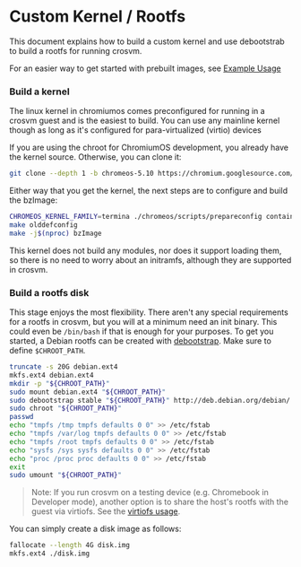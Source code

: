 # Custom Kernel / Rootfs

This document explains how to build a custom kernel and use debootstrab to build a rootfs for
running crosvm.

For an easier way to get started with prebuilt images, see [Example Usage](./example_usage.md)

### Build a kernel

The linux kernel in chromiumos comes preconfigured for running in a crosvm guest and is the easiest
to build. You can use any mainline kernel though as long as it's configured for para-virtualized
(virtio) devices

If you are using the chroot for ChromiumOS development, you already have the kernel source.
Otherwise, you can clone it:

```bash
git clone --depth 1 -b chromeos-5.10 https://chromium.googlesource.com/chromiumos/third_party/kernel
```

Either way that you get the kernel, the next steps are to configure and build the bzImage:

```bash
CHROMEOS_KERNEL_FAMILY=termina ./chromeos/scripts/prepareconfig container-vm-x86_64
make olddefconfig
make -j$(nproc) bzImage
```

This kernel does not build any modules, nor does it support loading them, so there is no need to
worry about an initramfs, although they are supported in crosvm.

### Build a rootfs disk

This stage enjoys the most flexibility. There aren't any special requirements for a rootfs in
crosvm, but you will at a minimum need an init binary. This could even be `/bin/bash` if that is
enough for your purposes. To get you started, a Debian rootfs can be created with [debootstrap].
Make sure to define `$CHROOT_PATH`.

```bash
truncate -s 20G debian.ext4
mkfs.ext4 debian.ext4
mkdir -p "${CHROOT_PATH}"
sudo mount debian.ext4 "${CHROOT_PATH}"
sudo debootstrap stable "${CHROOT_PATH}" http://deb.debian.org/debian/
sudo chroot "${CHROOT_PATH}"
passwd
echo "tmpfs /tmp tmpfs defaults 0 0" >> /etc/fstab
echo "tmpfs /var/log tmpfs defaults 0 0" >> /etc/fstab
echo "tmpfs /root tmpfs defaults 0 0" >> /etc/fstab
echo "sysfs /sys sysfs defaults 0 0" >> /etc/fstab
echo "proc /proc proc defaults 0 0" >> /etc/fstab
exit
sudo umount "${CHROOT_PATH}"
```

> Note: If you run crosvm on a testing device (e.g. Chromebook in Developer mode), another option is
> to share the host's rootfs with the guest via virtiofs. See the
> [virtiofs usage](./advanced_usage.md#virtiofs-as-rootfs).

You can simply create a disk image as follows:

```bash
fallocate --length 4G disk.img
mkfs.ext4 ./disk.img
```

[debootstrap]: https://wiki.debian.org/Debootstrap
